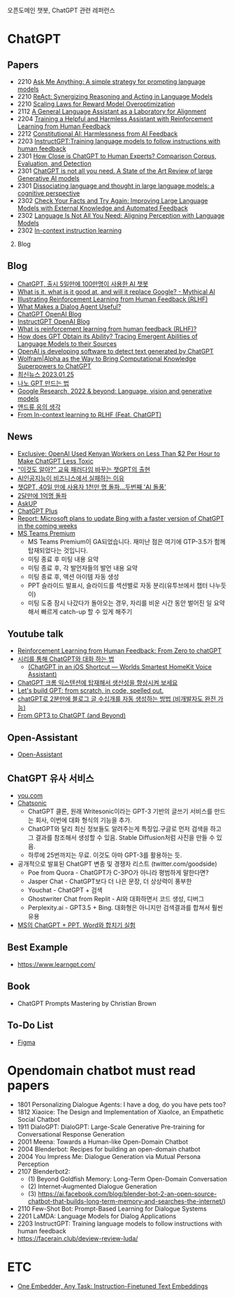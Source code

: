 오픈도메인 챗봇, ChatGPT 관련 레퍼런스

# ChatGPT

## Papers
- 2210 [Ask Me Anything: A simple strategy for prompting language models](https://arxiv.org/abs/2210.02441)
- 2210 [ReAct: Synergizing Reasoning and Acting in Language Models](https://arxiv.org/abs/2210.03629)
- 2210 [Scaling Laws for Reward Model Overoptimization](https://arxiv.org/abs/2210.10760)
- 2112 [A General Language Assistant as a Laboratory for Alignment](https://arxiv.org/abs/2112.00861)
- 2204 [Training a Helpful and Harmless Assistant with Reinforcement Learning from Human Feedback](https://arxiv.org/abs/2204.05862)
- 2212 [Constitutional AI: Harmlessness from AI Feedback](https://arxiv.org/abs/2212.08073)
- 2203 [InstructGPT:Training language models to follow instructions with human feedback](https://arxiv.org/abs/2203.02155)
- 2301 [How Close is ChatGPT to Human Experts? Comparison Corpus, Evaluation, and Detection](https://paperswithcode.com/paper/how-close-is-chatgpt-to-human-experts)
- 2301 [ChatGPT is not all you need. A State of the Art Review of large Generative AI models](https://arxiv.org/abs/2301.04655)
- 2301 [Dissociating language and thought in large language models: a cognitive perspective](https://arxiv.org/abs/2301.066270)
- 2302 [Check Your Facts and Try Again: Improving Large Language Models with External Knowledge and Automated Feedback](https://arxiv.org/abs/2302.12813)
- 2302 [Language Is Not All You Need: Aligning Perception with Language Models](https://arxiv.org/abs/2302.14045)
- 2302 [In-context instruction learning](https://arxiv.org/abs/2302.14691)
2. Blog
## Blog
- [ChatGPT, 출시 5일만에 100만명이 사용한 AI 챗봇](https://modulabs.co.kr/blog/chatgpt/)
- [What is it, what is it good at, and will it replace Google? - Mythical AI](https://mythicalai.substack.com/p/chatgpt-what-is-it-what-is-it-good?fbclid=IwAR0N-jFqLjsB2qmTKB_uQS8BAbUN_I412UbAL17nOvFAuIJlQ-ZmwRM7az0)
- [Illustrating Reinforcement Learning from Human Feedback (RLHF)](https://huggingface.co/blog/rlhf?fbclid=IwAR3VqGfFYw_IpgaDalW-JRfOnNch8oZGzCX1NPKoAiJuDzfFQsDiwsUT9SI)
- [What Makes a Dialog Agent Useful?](https://huggingface.co/blog/dialog-agents?fbclid=IwAR3XecvMIToSRYMmg26b5XGdUJjbUd5D_EjsjIgJ7QjAf90Yf8rVwoUu1UA)
- [ChatGPT OpenAI Blog](https://openai.com/blog/chatgpt)
- [InstructGPT OpenAI Blog](https://openai.com/blog/instruction-following/)
- [What is reinforcement learning from human feedback (RLHF)?](https://bdtechtalks.com/2023/01/16/what-is-rlhf/?fbclid=IwAR29tmcMBQlVWd6ddmhgfkf-4Pu8uWi10e_NAJ4ddqyAMJnvQKZRHXsqGbQ)
- [How does GPT Obtain its Ability? Tracing Emergent Abilities of Language Models to their Sources](https://yaofu.notion.site/How-does-GPT-Obtain-its-Ability-Tracing-Emergent-Abilities-of-Language-Models-to-their-Sources-b9a57ac0fcf74f30a1ab9e3e36fa1dc1)
- [OpenAI is developing software to detect text generated by ChatGPT](https://www.theregister.com/2023/01/09/in_brief_ai/)
- [Wolfram|Alpha as the Way to Bring Computational Knowledge Superpowers to ChatGPT](https://writings.stephenwolfram.com/2023/01/wolframalpha-as-the-way-to-bring-computational-knowledge-superpowers-to-chatgpt/)
- [최신뉴스 2023.01.25](https://hipgyung.tistory.com/entry/2023-ChatGPT-%EA%B4%80%EB%A0%A8-%EC%B5%9C%EC%8B%A0-%EC%86%8C%EC%8B%9D-%EC%A0%95%EB%A6%AC-%EC%82%AC%EC%9A%A9%EB%9F%89-DAU-MAU-%EC%9D%B4%EC%9A%A9%EC%9E%90-%EC%88%98-Microsoft-%ED%88%AC%EC%9E%90-GPT-4-Google-DeepMind-LaMDA-Sparrow-Youcom-Perplexityai-Bing)
- [나노 GPT 만드는 법](https://github.com/karpathy/nanoGPT)
- [Google Research, 2022 & beyond: Language, vision and generative models](https://ai.googleblog.com/2023/01/google-research-2022-beyond-language.html?fbclid=IwAR0LXCLte3ZpSaeLFd75CeJdgHdMjVSbT5TzSpmbPYaZ2C4Sf_H16otZ7wQ)
- [앤드류 응의 생각](https://www.deeplearning.ai/the-batch/issue-180/?fbclid=IwAR1UwDAr8Pq5WA7T00xa-YOp8CUphNRuSoGCjZ7CIKeNiRSuNiZ5zc9Eijw)
- [From In-context learning to RLHF (Feat. ChatGPT)](https://daehankim.blogspot.com/2023/01/from-in-context-learning-to-rlhf-feat.html?m=1&fbclid=IwAR0kqMISzOLTCv3jBVZbPqOo344_Z0R-Q0MFZhVEmYJNmzSIXvuXJibQBWg)

## News
- [Exclusive: OpenAI Used Kenyan Workers on Less Than $2 Per Hour to Make ChatGPT Less Toxic](https://time.com/6247678/openai-chatgpt-kenya-workers/?fbclid=IwAR2CqZsv-X7TxubGz_DEpeqe0KBMVfGrFI9pf0QkOAs_ZvqdE--m3EhETYI)
- [“이것도 알아?” 교육 패러다임 바꾸는 챗GPT의 출현
](http://weekly.chosun.com/news/articleViewAmp.html?idxno=23943&fbclid=IwAR3ZFsGf2Wlm4sZexBMfKqgmokdj5B0ZflapJHDheymlr22dWyrXYQutsRA)
- [AI인공지능이 비즈니스에서 실패하는 이유](https://news.mt.co.kr/mtview.php?no=2023012417452489776&fbclid=IwAR0D8mEi6v0qTTbGZvUxaFHwPZiI70zEHQg3xj6MDQc7Zt6E4g_9hGKLekU)
- [챗GPT, 40일 만에 사용자 1천만 명 돌파…두번째 'AI 돌풍'](https://m.edaily.co.kr/news/Read?newsId=03447286635481328&mediaCodeNo=257&utm_source=&fbclid=IwAR1NUkZBa44z0GSCozaNFJpijq3YIytPSzcsxZ-Ellkv4Z-1znCrcG8M3nI)
- [2달만에 1억명 돌파](http://www.4th.kr/news/articleView.html?idxno=2033232)
- [AskUP](https://app.slack.com/client/T04KV1QF5L6/C04L1FVCTHR/thread/C04L1FVCTHR-1675304381.620319)
- [ChatGPT Plus](https://openai.com/blog/chatgpt-plus/)
- [Report: Microsoft plans to update Bing with a faster version of ChatGPT in the coming weeks](https://techcrunch.com/2023/02/01/report-microsoft-plans-to-update-bing-with-a-faster-version-of-chatgpt-in-the-coming-weeks/)
- [MS Teams Premium](https://www.microsoft.com/en-us/microsoft-365/blog/2023/02/01/microsoft-teams-premium-cut-costs-and-add-ai-powered-productivity/?fbclid=IwAR1Lm6jkn8aC8oU0zGFgM1MynmSn2ma5Mbxvns0HaVcGjU686CaoIMsLFmM) 
  - MS Teams Premium이 GA되었습니다. 재미난 점은 여기에 GTP-3.5가 함께 탑재되었다는 것입니다.
  - 미팅 종료 후 미팅 내용 요약
  - 미팅 종료 후, 각 발언자들의 발언 내용 요약
  - 미팅 종료 후, 액션 아이템 자동 생성
  - PPT 슬라이드 발표시, 슬라이드를 섹션별로 자동 분리(유투브에서 챕터 나누듯이)
  - 미팅 도중 잠시 나갔다가 돌아오는 경우, 자리를 비운 시간 동안 벌어진 일 요약해서 빠르게 catch-up 할 수 있게 해주기

## Youtube talk
- [Reinforcement Learning from Human Feedback: From Zero to chatGPT](https://www.youtube.com/watch?app=desktop&v=2MBJOuVq380&fbclid=IwAR2rEKLZYEXeSAPGSyKRu2oGzXQP2Mcu1HYDghbwYkw9HRhRb68FrxHU7dc)
- [시리를 통해 ChatGPT와 대화 하는 법](https://www.youtube.com/watch?v=THeet9bbphw)
  - [(ChatGPT in an iOS Shortcut — Worlds Smartest HomeKit Voice Assistant)](https://matemarschalko.medium.com/chatgpt-in-an-ios-shortcut-worlds-smartest-homekit-voice-assistant-9a33b780007a)
- [ChatGPT 크롬 익스텐션에 탑재해서 생산성을 향상시켜 보세요](https://www.youtube.com/watch?v=eQQq7SwGM6E)
- [Let's build GPT: from scratch, in code, spelled out.](https://www.youtube.com/watch?v=kCc8FmEb1nY)
- [chatGPT로 2분만에 블로그 글 수십개를 자동 생성하는 방법 (비개발자도 완전 가능)](https://www.youtube.com/watch?v=oVUHrs83S34)
- [From GPT3 to ChatGPT (and Beyond)](https://www.youtube.com/watch?v=ay54BA0PXKs)

## Open-Assistant
- [Open-Assistant](https://open-assistant.io/)

## ChatGPT 유사 서비스
- [you.com](https://you.com/)
- [Chatsonic](https://writesonic.com/chat)
  - ChatGPT 클론, 원래 Writesonic이라는 GPT-3 기반의 글쓰기 서비스를 만드는 회사, 이번에 대화 형식의 기능을 추가.
  - ChatGPT와 달리 최신 정보들도 알려주는게 특징입.구글로 먼저 검색을 하고 그 결과를 참조해서 생성할 수 있음. Stable Diffusion처럼 사진을 만들 수 있음.
  - 하루에 25번까지는 무료. 이것도 아마 GPT-3를 활용하는 듯. 
- 공개적으로 발표된 ChatGPT 변종 및 경쟁자 리스트 (twitter.com/goodside)
  - Poe from Quora - ChatGPT가 C-3PO가 아니라 평범하게 말한다면?
  - Jasper Chat - ChatGPT보다 더 나은 문장, 더 상상력이 풍부한
  - Youchat - ChatGPT + 검색
  - Ghostwriter Chat from Replit - AI와 대화하면서 코드 생성, 디버그
  - Perplexity.ai - GPT3.5 + Bing. 대화형은 아니지만 검색결과를 합쳐서 훨씬 유용
- [MS의 ChatGPT + PPT, Word와 합치기 실험](https://www.theverge.com/2023/1/9/23546144/microsoft-openai-word-powerpoint-outlook-gpt-integration-rumor)

## Best Example
- https://www.learngpt.com/

## Book
- ChatGPT Prompts Mastering by Christian Brown

## To-Do List
- [Figma](https://www.figma.com/file/HsSCRLUGbVj5hZd1f1V66E/Untitled?node-id=67%3A293&t=LPbDnt5hJSfIMmD8-0)

# Opendomain chatbot must read papers
- 1801 Personalizing Dialogue Agents: I have a dog, do you have pets too?
- 1812 Xiaoice: The Design and Implementation of XiaoIce, an Empathetic Social Chatbot
- 1911 DialoGPT: DialoGPT: Large-Scale Generative Pre-training for Conversational Response Generation
- 2001 Meena: Towards a Human-like Open-Domain Chatbot
- 2004 Blenderbot: Recipes for building an open-domain chatbot
- 2004 You Impress Me: Dialogue Generation via Mutual Persona Perception
- 2107 Blenderbot2: 
  - (1) Beyond Goldfish Memory: Long-Term Open-Domain Conversation
  - (2) Internet-Augmented Dialogue Generation
  - (3) https://ai.facebook.com/blog/blender-bot-2-an-open-source-chatbot-that-builds-long-term-memory-and-searches-the-internet/)
- 2110 Few-Shot Bot: Prompt-Based Learning for Dialogue Systems
- 2201 LaMDA: Language Models for Dialog Applications
- 2203 InstructGPT: Training language models to follow instructions with human feedback
- https://facerain.club/deview-review-luda/

# ETC
- [One Embedder, Any Task: Instruction-Finetuned Text Embeddings](https://arxiv.org/abs/2212.09741)
